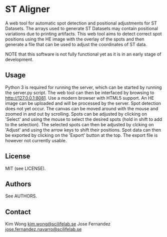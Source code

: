 # ST Aligner

A web tool for automatic spot detection and positional adjustments for ST Datasets. 
The arrays used to generate ST Datasets may contain positional variations due to
printing artifacts. This web tool aims to detect correct spot positions using the HE image
with the overlay of the spots and then generate a file that can be used to adjust
the coordinates of ST data.

NOTE that this software is not fully functional yet as it is in an early stage of development. 

## Usage
Python 3 is required for running the server, which can be started by running the server.py script.
The web tool can then be interfaced by browsing to http://127.0.0.1:8081. Use a modern browser with HTML5 support.
An HE image can be uploaded and will be processed by the server. Spot detection does not yet occur.
The canvas can be moved around with the mouse and zoomed in and out by scrolling.
Spots can be adjusted by clicking on 'Select' and using the mouse to select the desired spots (hold in shift to add to the selection).
The selected spots can then be adjusted by clcking on 'Adjust' and using the arrow keys to shift their positions.
Spot data can then be exported by clicking on the 'Export' button at the top. The export file is however not currently usable.

## License
MIT (see LICENSE).

## Authors
See AUTHORS. 

## Contact
Kim Wong <kim.wong@scilifelab.se>
Jose Fernandez <jose.fernandez.navarro@scilifelab.se>
